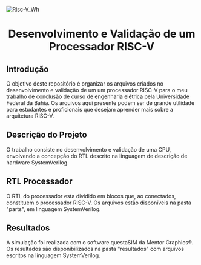 ![Risc-V_Wh](https://user-images.githubusercontent.com/107667180/174465164-17c4fbd2-0d7e-44c0-b095-8b68d4964870.png)
# 
<h1 align="center">Desenvolvimento e Validação de um Processador
RISC-V</h1>

## Introdução

   O objetivo deste repositório é organizar os arquivos criados no desenvolvimento e validação de um um processador RISC-V para o meu trabalho de conclusão de curso de engenharia elétrica pela Universidade Federal da Bahia. Os arquivos aqui presente podem ser de grande utilidade para estudantes e proficionais que desejam aprender mais sobre a arquitetura RISC-V.






## Descrição do Projeto

O trabalho consiste no desenvolvimento e validação de uma CPU, envolvendo a
concepção do RTL descrito na linguagem de descrição de hardware SystemVerilog.


## RTL Processador

O RTL do processador esta dividido em blocos que, ao conectados, constituem o processador RISC-V. Os arquivos estão disponíveis na pasta "parts", em linguagem SystemVerilog.



## Resultados

A simulação foi realizada com o software questaSIM da Mentor Graphics®. Os resultados são disponibilizados na pasta "resultados" com arquivos escritos na linguagem SystemVerilog.



